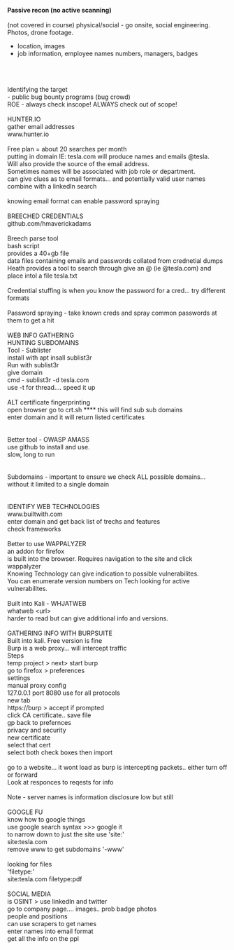 **Passive recon (no active scanning)**<br/>
<br/>
(not covered in course) physical/social - go onsite, social engineering. Photos, drone footage.<br/>
- location, images<br/>
- job information, employee names numbers, managers, badges<br/>
<br/>
<br/>
<br/>
Identifying the target<br/>
- public bug bounty programs (bug crowd)<br/>
ROE - always check inscope! ALWAYS check out of scope!<br/>
<br/>
HUNTER.IO<br/>
gather email addresses<br/>
www.hunter.io<br/>
<br/>
Free plan = about 20 searches per month<br/>
putting in domain IE: tesla.com will produce names and emails @tesla.<br/>
Will also provide the source of the email address.<br/>
Sometimes names will be associated with job role or department.<br/>
can give clues as to email formats... and potentially valid user names<br/>
combine with a linkedIn search<br/>
<br/>
knowing email format can enable password spraying<br/>
<br/>
BREECHED CREDENTIALS<br/>
github.com/hmaverickadams<br/>
<br/>
Breech parse tool<br/>
bash script<br/>
provides a 40+gb file<br/>
data files containing emails and passwords collated from crednetial dumps<br/>
Heath provides a tool to search through give an @ (ie @tesla.com) and place intol a file tesla.txt<br/>
<br/>
Credential stuffing is when you know the password for a cred... try different formats<br/>
<br/>
Password spraying - take known creds and spray common passwords at them to get a hit<br/>
<br/>
WEB INFO GATHERING<br/>
HUNTING SUBDOMAINS<br/>
Tool - Sublister<br/>
install with apt insall sublist3r<br/>
Run with sublist3r<br/>
give domain<br/>
cmd - sublist3r -d tesla.com<br/>
use -t for thread.... speed it up<br/>
<br/>
ALT certificate fingerprinting<br/>
open browser go to crt.sh **** this will find sub sub domains<br/>
enter domain and it will return listed certificates<br/>
<br/>
<br/>
Better tool - OWASP AMASS<br/>
use github to install and use.<br/>
slow, long to run<br/>
<br/>
<br/>
Subdomains - important to ensure we check ALL possible domains... without it limited to a single domain<br/>
<br/>
<br/>
IDENTIFY WEB TECHNOLOGIES<br/>
www.builtwith.com<br/>
enter domain and get back list of trechs and features<br/>
check frameworks<br/>
<br/>
Better to use WAPPALYZER<br/>
an addon for firefox<br/>
is built into the browser. Requires navigation to the site and click wappalyzer<br/>
Knowing Technology can give indication to possible vulnerabilites.<br/>
You can enumerate version numbers on Tech looking for active vulnerabilites.<br/>
<br/>
Built into Kali - WHJATWEB<br/>
whatweb &lt;url&gt;<br/>
harder to read but can give additional info and versions.<br/>
<br/>
GATHERING INFO WITH BURPSUITE<br/>
Built into kali. Free version is fine<br/>
Burp is a web proxy... will intercept traffic<br/>
Steps<br/>
temp project &gt; next&gt; start burp<br/>
go to firefox &gt; preferences<br/>
settings<br/>
manual proxy config<br/>
127.0.0.1 port 8080 use for all protocols<br/>
new tab<br/>
https://burp &gt; accept if prompted<br/>
click CA certificate.. save file<br/>
gp back to prefernces<br/>
privacy and security<br/>
new certificate<br/>
select that cert<br/>
select both check boxes then import<br/>
<br/>
go to a website... it wont load as burp is intercepting packets.. either turn off or forward<br/>
Look at responces to reqests for info<br/>
<br/>
Note - server names is information disclosure low but still<br/>
<br/>
GOOGLE FU<br/>
know how to google things<br/>
use google search syntax &gt;&gt;&gt; google it<br/>
to narrow down to just the site use 'site:'<br/>
site:tesla.com<br/>
remove www to get subdomains '-www'<br/>
<br/>
looking for files<br/>
'filetype:'<br/>
site:tesla.com filetype:pdf<br/>
<br/>
SOCIAL MEDIA<br/>
is OSINT &gt; use linkedIn and twitter<br/>
go to company page.... images.. prob badge photos<br/>
people and positions<br/>
can use scrapers to get names<br/>
enter names into email format<br/>
get all the info on the ppl<br/>
<br/>
<br/>

